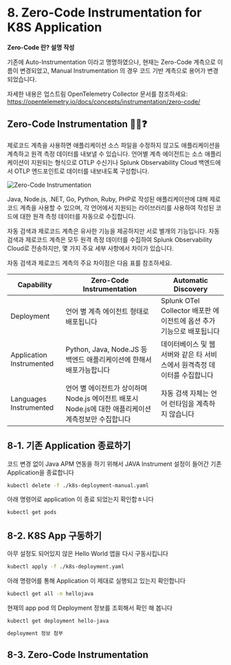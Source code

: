 # 8. Zero-Code Instrumentation for K8S Application

**Zero-Code 란? 설명 작성**

기존에 Auto-Instrumentation 이라고 명명하였으나, 현재는 Zero-Code 계측으로 이름이 변경되었고, Manual Instrumentation 의 경우 코드 기반 계측으로 용어가 변경되었습니다.

자세한 내용은 업스트림 OpenTelemetry Collector 문서를 참조하세요: https://opentelemetry.io/docs/concepts/instrumentation/zero-code/

## Zero-Code Instrumentation 🤷‍♂️❓

제로코드 계측을 사용하면 애플리케이션 소스 파일을 수정하지 않고도 애플리케이션을 계측하고 원격 측정 데이터를 내보낼 수 있습니다.
언어별 계측 에이전트는 소스 애플리케이션이 지원되는 형식으로 OTLP 수신기나 Splunk Observability Cloud 백엔드에서 OTLP 엔드포인트로 데이터를 내보내도록 구성합니다.

![Zero-Code Instrumentation](https://splunk.deploy.heretto.com/v4/deployments/lbx3FHoDR4kUISPo5g64/object/74aca22c-b595-4d71-a647-cd81959e3098?jwt=eyJ0eXAiOiJKV1QiLCJhbGciOiJIUzI1NiJ9.eyJodHRwczovL2pvcnNlay5jb20vZXpkX29yZ2FuaXphdGlvbiI6InNwbHVuayIsImh0dHBzOi8vam9yc2VrLmNvbS9lemQvb2JqZWN0X3V1aWQiOiI3NGFjYTIyYy1iNTk1LTRkNzEtYTY0Ny1jZDgxOTU5ZTMwOTgiLCJleHAiOjE3NDk1MzYyNDAsImp0aSI6ImI1MmEwOWZkYWU4ZDQyNWJiOWEzNDU2MzdjMDA5MjhjIiwiaHR0cHM6Ly9qb3JzZWsuY29tL2V6ZF9maWxlc2V0IjoibDRZUlFCVjR5anQzbEFqV0lSTmoifQ.F8eN8VSqPMbrB90wUtHq8uzEqPKQ55j1mxz3ORXDFBE)

Java, Node.js, .NET, Go, Python, Ruby, PHP로 작성된 애플리케이션에 대해 제로코드 계측을 사용할 수 있으며, 각 언어에서 지원되는 라이브러리를 사용하여 작성된 코드에 대한 원격 측정 데이터를 자동으로 수집합니다.

자동 검색과 제로코드 계측은 유사한 기능을 제공하지만 서로 별개의 기능입니다. 자동 검색과 제로코드 계측은 모두 원격 측정 데이터를 수집하여 Splunk Observability Cloud로 전송하지만, 몇 가지 주요 세부 사항에서 차이가 있습니다.

자동 검색과 제로코드 계측의 주요 차이점은 다음 표를 참조하세요.

| Capability               | Zero-Code Instrumentation                                                                             | Automatic Discovery                                                      |
| ------------------------ | ----------------------------------------------------------------------------------------------------- | ------------------------------------------------------------------------ |
| Deployment               | 언어 별 계측 에이전트 형태로 배포됩니다                                                               | Splunk OTel Collector 배포판 에이전트에 옵션 추가 기능으로 배포됩니다    |
| Application Instrumented | Python, Java, Node.JS 등 백엔드 애플리케이션에 한해서 배포가능합니다                                  | 데이터베이스 및 웹서버와 같은 타 서비스에서 원격측정 데이터를 수집합니다 |
| Languages Instrumented   | 언어 별 에이전트가 상이하며 Node.js 에이전트 배포시 Node.js에 대한 애플리케이션 계측정보만 수집합니다 | 자동 검색 자체는 언어 런타임을 계측하지 않습니다                         |

## 8-1. 기존 Application 종료하기

코드 변경 없이 Java APM 연동을 하기 위해서 JAVA Instrument 설정이 들어간 기존 Application을 종료합니다

```bash
kubectl delete -f ./k8s-deployment-manual.yaml
```

아래 명령어로 application 이 종료 되었는지 확인합ㅎ니다

```bash
kubectl get pods
```

## 8-2. K8S App 구동하기

아무 설정도 되어있지 않은 Hello World 앱을 다시 구동시킵니다

```bash
kubectl apply -f ./k8s-deployment.yaml
```

아래 명령어를 통해 Application 이 제대로 실행되고 있는지 확인합니다

```bash
kubectl get all -n hellojava
```

현재의 app pod 의 Deployment 정보를 조회해서 확인 해 봅니다

```bash
kubectl get deployment hello-java
```

```bash
deployment 정보 첨부
```

## 8-3. Zero-Code Instrumentation

